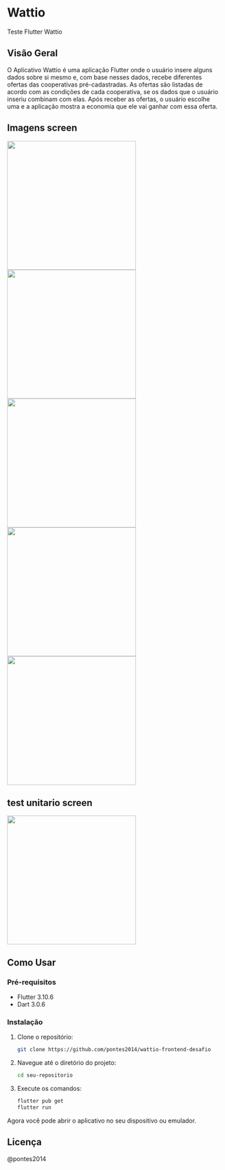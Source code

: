 # Wattio

Teste Flutter Wattio

## Visão Geral

O Aplicativo Wattio é uma aplicação Flutter onde o usuário insere alguns dados sobre si mesmo e, com base nesses dados, recebe diferentes ofertas das cooperativas pré-cadastradas. As ofertas são listadas de acordo com as condições de cada cooperativa, se os dados que o usuário inseriu combinam com elas. Após receber as ofertas, o usuário escolhe uma e a aplicação mostra a economia que ele vai ganhar com essa oferta.

## Imagens screen
<img src="https://github.com/pontes2014/wattio_test/assets/91500779/c5188e82-2eda-465b-96b4-8528aefd1458" width="300">
<img src="https://github.com/pontes2014/wattio_test/assets/91500779/c5dc9bf1-1f8a-4552-8157-db7d34004469" width="300">
<img src="https://github.com/pontes2014/wattio_test/assets/91500779/dd1cce8b-1f93-4d6b-987f-90a2cb7dc9da" width="300">
<img src="https://github.com/pontes2014/wattio_test/assets/91500779/cb81d172-2976-410a-92c2-03e794cde6a3" width="300">
<img src="https://github.com/pontes2014/wattio_test/assets/91500779/cb81d172-2976-410a-92c2-03e794cde6a3" width="300">

## test unitario screen

<img src="https://github.com/pontes2014/wattio_test/assets/91500779/d28875a0-53f1-49d0-89a6-f18a515d143e" width="300">

## Como Usar

### Pré-requisitos

- Flutter 3.10.6
- Dart 3.0.6

### Instalação

1. Clone o repositório:

    ```bash
    git clone https://github.com/pontes2014/wattio-frontend-desafio
    ```

2. Navegue até o diretório do projeto:

    ```bash
    cd seu-repositorio
    ```

3. Execute os comandos:

    ```bash
    flutter pub get
    flutter run
    ```

Agora você pode abrir o aplicativo no seu dispositivo ou emulador.

## Licença

@pontes2014

